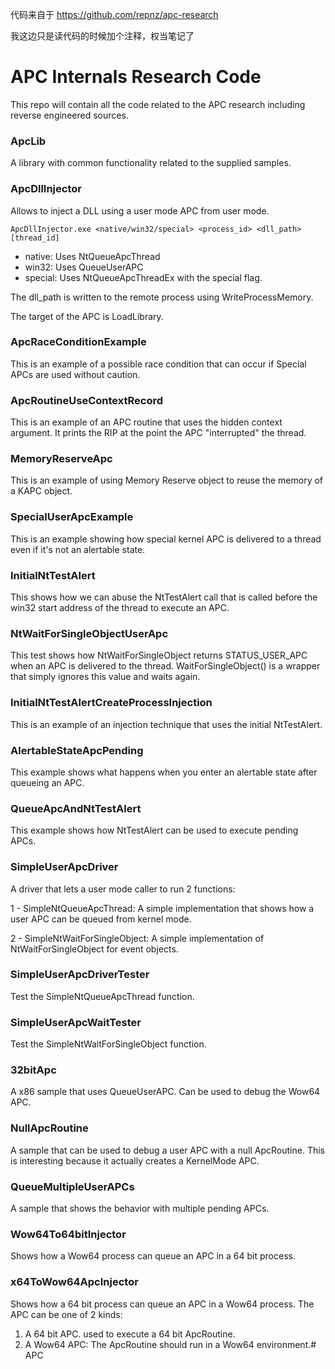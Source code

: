 代码来自于 https://github.com/repnz/apc-research

我这边只是读代码的时候加个注释，权当笔记了



# APC Internals Research Code

This repo will contain all the code related to the APC research including reverse engineered sources.

### ApcLib

A library with common functionality related to the supplied samples.

### ApcDllInjector

Allows to inject a DLL using a user mode APC from user mode.

```
ApcDllInjector.exe <native/win32/special> <process_id> <dll_path> [thread_id]
```

- native: Uses NtQueueApcThread
- win32: Uses QueueUserAPC
- special: Uses NtQueueApcThreadEx with the special flag.

The dll_path is written to the remote process using WriteProcessMemory.

The target of the APC is LoadLibrary.

### ApcRaceConditionExample

This is an example of a possible race condition that can occur if Special APCs are used without caution. 

### ApcRoutineUseContextRecord

This is an example of an APC routine that uses the hidden context argument. It prints the RIP at the point the APC "interrupted" the
thread.

### MemoryReserveApc

This is an example of using Memory Reserve object to reuse the memory of a KAPC object.

### SpecialUserApcExample

This is an example showing how special kernel APC is delivered to a thread even if it's not an alertable state.

### InitialNtTestAlert

This shows how we can abuse the NtTestAlert call that is called before the win32 start address of the
thread to execute an APC.

### NtWaitForSingleObjectUserApc

This test shows how NtWaitForSingleObject returns STATUS_USER_APC when an APC is delivered to the thread. 
WaitForSingleObject() is a wrapper that simply ignores this value and waits again.

### InitialNtTestAlertCreateProcessInjection

This is an example of an injection technique that uses the initial NtTestAlert.

### AlertableStateApcPending

This example shows what happens when you enter an alertable state after queueing an APC.

### QueueApcAndNtTestAlert

This example shows how NtTestAlert can be used to execute pending APCs.

### SimpleUserApcDriver

A driver that lets a user mode caller to run 2 functions:

1 - SimpleNtQueueApcThread: A simple implementation that shows how a user APC can be queued from 
kernel mode.

2 - SimpleNtWaitForSingleObject: A simple implementation of NtWaitForSingleObject for event objects.

### SimpleUserApcDriverTester

Test the SimpleNtQueueApcThread function.

### SimpleUserApcWaitTester

Test the SimpleNtWaitForSingleObject function.

### 32bitApc

A x86 sample that uses QueueUserAPC. Can be used to debug the Wow64 APC.

### NullApcRoutine

A sample that can be used to debug a user APC with a null ApcRoutine. This is 
interesting because it actually creates a KernelMode APC.

### QueueMultipleUserAPCs

A sample that shows the behavior with multiple pending APCs.


### Wow64To64bitInjector

Shows how a Wow64 process can queue an APC in a 64 bit process.

### x64ToWow64ApcInjector

Shows how a 64 bit process can queue an APC in a Wow64 process. The APC can be one of 2 kinds:

1. A 64 bit APC. used to execute a 64 bit ApcRoutine.
2. A Wow64 APC: The ApcRoutine should run in a Wow64 environment.# APC
